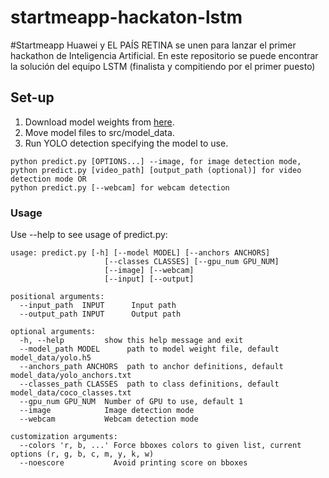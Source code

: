 # startmeapp-hackaton-lstm
#Startmeapp Huawei y EL PAÍS RETINA se unen para lanzar el primer hackathon de Inteligencia Artificial. En este repositorio se puede encontrar la solución del equipo LSTM (finalista y compitiendo por el primer puesto) 

## Set-up

1. Download model weights from [here](https://drive.google.com/drive/folders/1zG9meAedyeCRKdn9ITongVCa8vIInBxM?usp=sharing).
2. Move model files to src/model_data.
3. Run YOLO detection specifying the model to use.
```
python predict.py [OPTIONS...] --image, for image detection mode,
python predict.py [video_path] [output_path (optional)] for video detection mode OR
python predict.py [--webcam] for webcam detection
```

### Usage
Use --help to see usage of predict.py:
```
usage: predict.py [-h] [--model MODEL] [--anchors ANCHORS]
                     [--classes CLASSES] [--gpu_num GPU_NUM]
                     [--image] [--webcam]
                     [--input] [--output]

positional arguments:
  --input_path  INPUT      Input path
  --output_path INPUT      Output path

optional arguments:
  -h, --help         show this help message and exit
  --model_path MODEL      path to model weight file, default model_data/yolo.h5
  --anchors_path ANCHORS  path to anchor definitions, default model_data/yolo_anchors.txt
  --classes_path CLASSES  path to class definitions, default model_data/coco_classes.txt
  --gpu_num GPU_NUM  Number of GPU to use, default 1
  --image            Image detection mode
  --webcam           Webcam detection mode

customization arguments:
  --colors 'r, b, ...' Force bboxes colors to given list, current options (r, g, b, c, m, y, k, w)
  --noescore           Avoid printing score on bboxes
```
